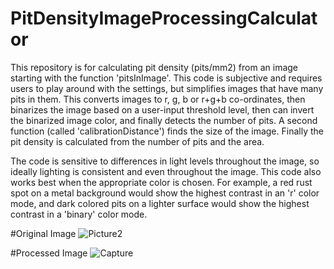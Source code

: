 # PitDensityImageProcessingCalculator

This repository is for calculating pit density (pits/mm2) from an image starting with the function 'pitsInImage'. This code is subjective and requires users to play around with the settings, but simplifies images that have many pits in them. This converts images to r, g, b or r+g+b co-ordinates, then binarizes the image based on a user-input threshold level, then can invert the binarized image color, and finally detects the number of pits. A second function (called 'calibrationDistance') finds the size of the image. Finally the pit density is calculated from the number of pits and the area.

The code is sensitive to differences in light levels throughout the image, so ideally lighting is consistent and even throughout the image. This code also works best when the appropriate color is chosen. For example, a red rust spot on a metal background would show the highest contrast in an 'r' color mode, and dark colored pits on a lighter surface would show the highest contrast in a 'binary' color mode.

#Original Image
![Picture2](https://github.com/user-attachments/assets/f2053edf-edbe-4dec-8423-aeeea205b15a)

#Processed Image
![Capture](https://github.com/user-attachments/assets/4319df5c-ecba-4e02-8cdb-f7939a435aa5)
